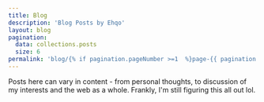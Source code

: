 ```yaml
---
title: Blog
description: 'Blog Posts by Ehqo'
layout: blog
pagination:
  data: collections.posts
  size: 6
permalink: 'blog/{% if pagination.pageNumber >=1  %}page-{{ pagination.pageNumber + 1 }}/{% endif %}index.html'
---
```


Posts here can vary in content - from personal thoughts, to discussion of my interests and the web as a whole. Frankly, I'm still figuring this all out lol.
